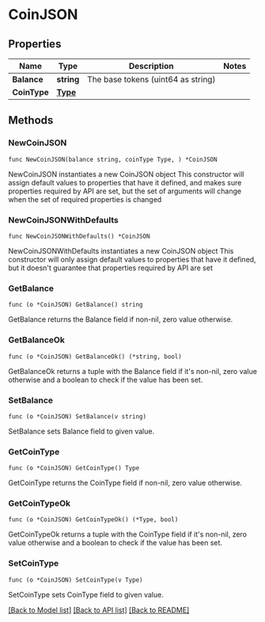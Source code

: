 # CoinJSON

## Properties

Name | Type | Description | Notes
------------ | ------------- | ------------- | -------------
**Balance** | **string** | The base tokens (uint64 as string) | 
**CoinType** | [**Type**](Type.md) |  | 

## Methods

### NewCoinJSON

`func NewCoinJSON(balance string, coinType Type, ) *CoinJSON`

NewCoinJSON instantiates a new CoinJSON object
This constructor will assign default values to properties that have it defined,
and makes sure properties required by API are set, but the set of arguments
will change when the set of required properties is changed

### NewCoinJSONWithDefaults

`func NewCoinJSONWithDefaults() *CoinJSON`

NewCoinJSONWithDefaults instantiates a new CoinJSON object
This constructor will only assign default values to properties that have it defined,
but it doesn't guarantee that properties required by API are set

### GetBalance

`func (o *CoinJSON) GetBalance() string`

GetBalance returns the Balance field if non-nil, zero value otherwise.

### GetBalanceOk

`func (o *CoinJSON) GetBalanceOk() (*string, bool)`

GetBalanceOk returns a tuple with the Balance field if it's non-nil, zero value otherwise
and a boolean to check if the value has been set.

### SetBalance

`func (o *CoinJSON) SetBalance(v string)`

SetBalance sets Balance field to given value.


### GetCoinType

`func (o *CoinJSON) GetCoinType() Type`

GetCoinType returns the CoinType field if non-nil, zero value otherwise.

### GetCoinTypeOk

`func (o *CoinJSON) GetCoinTypeOk() (*Type, bool)`

GetCoinTypeOk returns a tuple with the CoinType field if it's non-nil, zero value otherwise
and a boolean to check if the value has been set.

### SetCoinType

`func (o *CoinJSON) SetCoinType(v Type)`

SetCoinType sets CoinType field to given value.



[[Back to Model list]](../README.md#documentation-for-models) [[Back to API list]](../README.md#documentation-for-api-endpoints) [[Back to README]](../README.md)


